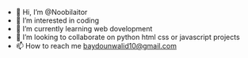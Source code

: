 - 👋 Hi, I’m @Noobilaitor
- 👀 I’m interested in coding
- 🌱 I’m currently learning web dovelopment
- 💞️ I’m looking to collaborate on python html css or javascript projects
- 📫 How to reach me baydounwalid10@gmail.com

<!---
Noobilaitor/Noobilaitor is a ✨ special ✨ repository because its `README.md` (this file) appears on your GitHub profile.
You can click the Preview link to take a look at your changes.
--->

